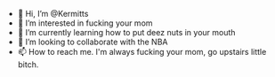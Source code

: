- 👋 Hi, I’m @Kermitts
- 👀 I’m interested in fucking your mom
- 🌱 I’m currently learning how to put deez nuts in your mouth
- 💞️ I’m looking to collaborate with the NBA
- 📫 How to reach me. I'm always fucking your mom, go upstairs little bitch.

<!---
Kermitts/Kermitts is a ✨ special ✨ repository because its `Fucking your mom.md` (this file) appears on your GitHub profile.
You can click the Preview link to take a look at your changes.
--->
